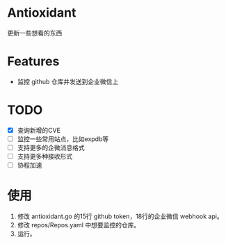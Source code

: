 # Antioxidant
更新一些想看的东西

# Features

* 监控 github 仓库并发送到企业微信上

# TODO

* [x] 查询新增的CVE
* [ ] 监控一些常用站点，比如expdb等
* [ ] 支持更多的企微消息格式
* [ ] 支持更多种接收形式
* [ ] 协程加速

# 使用

1. 修改 antioxidant.go 的15行 github token，18行的企业微信 webhook api。
2. 修改 repos/Repos.yaml 中想要监控的仓库。
3. 运行。
